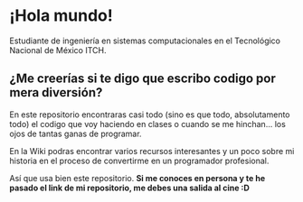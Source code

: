 # ¡Hola mundo!
Estudiante de ingeniería en sistemas computacionales en el Tecnológico Nacional de México ITCH.

## ¿Me creerías si te digo que escribo codigo por mera diversión?

En este repositorio encontraras casi todo (sino es que todo, absolutamento todo) el codigo que voy haciendo en clases o cuando se me hinchan... los ojos de tantas ganas de programar.

En la Wiki podras encontrar varios recursos interesantes y un poco sobre mi historia en el proceso de convertirme en un programador profesional.

Así que usa bien este repositorio. **Si me conoces en persona y te he pasado el link de mi repositorio, me debes una salida al cine :D**
